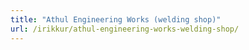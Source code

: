 ```yaml
---
title: "Athul Engineering Works (welding shop)"
url: /irikkur/athul-engineering-works-welding-shop/
---
```


